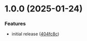 # 1.0.0 (2025-01-24)


### Features

* initial release ([404fc8c](https://github.com/ervan0707/fusion-installer-rs/commit/404fc8cca4ce836e2a90ce268408077a002609db))
